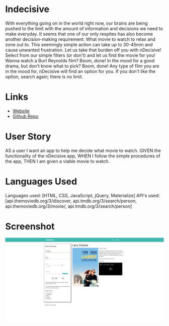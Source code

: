 # Indecisive

With everything going on in the world right now, our brains are being pushed to the limit with the amount of information and decisions we need to make everyday. It seems that one of our only respites has also become another decision-making requirement: What movie to watch to relax and zone out to.  This seemingly simple action can take up to 30-45min and cause unwanted frustration.  Let us take that burden off you with nDecisive!
Select from our simple filters (or don't) and let us find the movie for you!  Wanna watch a Burt Reynolds film? Boom, done!  In the mood for a good drama, but don't know what to pick?  Boom, done!  Any type of film you are in the mood for, nDecisive will find an option for you.  If you don't like the option, search again; there is no limit.

# Links

* [Website](https://maxhanson07.github.io/Indecisive/)
* [Github Repo](https://github.com/MaxHanson07/Indecisive)

# User Story

AS a user I want an app to help me decide what movie to watch.
GIVEN the functionality of the nDecisive app,
WHEN I follow the simple procedures of the app,
THEN I am given a viable movie to watch.

# Languages Used

Languages used: [HTML, CSS, JavaScript, jQuery, Materialize]
API's used: [api.themoviedb.org/3/discover, api.tmdb.org/3/search/person, api.themoviedb.org/3/movie/, api.tmdb.org/3/search/person]

# Screenshot

![App screenshot](screenshot.png)